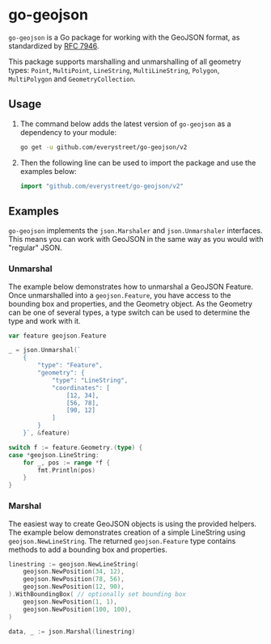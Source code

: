# go-geojson

`go-geojson` is a Go package for working with the GeoJSON format, as standardized by [RFC 7946](https://tools.ietf.org/html/rfc7946).

This package supports marshalling and unmarshalling of all geometry types: `Point`, `MultiPoint`, `LineString`, `MultiLineString`, `Polygon`, `MultiPolygon` and `GeometryCollection`.

## Usage

1. The command below adds the latest version of `go-geojson` as a dependency to your module:

    ```bash
    go get -u github.com/everystreet/go-geojson/v2
    ```

2. Then the following line can be used to import the package and use the examples below:

    ```go
    import "github.com/everystreet/go-geojson/v2"
    ```

## Examples

`go-geojson` implements the `json.Marshaler` and `json.Unmarshaler` interfaces. This means you can work with GeoJSON in the same way as you would with "regular" JSON.

### Unmarshal

The example below demonstrates how to unmarshal a GeoJSON Feature. Once unmarshalled into a `geojson.Feature`, you have access to the bounding box and properties, and the Geometry object. As the Geometry can be one of several types, a type switch can be used to determine the type and work with it.

```go
var feature geojson.Feature

_ = json.Unmarshal(`
    {
        "type": "Feature",
        "geometry": {
            "type": "LineString",
            "coordinates": [
                [12, 34],
                [56, 78],
                [90, 12]
            ]
        }
    }`, &feature)

switch f := feature.Geometry.(type) {
case *geojson.LineString:
    for _, pos := range *f {
        fmt.Println(pos)
    }
}
```

### Marshal

The easiest way to create GeoJSON objects is using the provided helpers. The example below demonstrates creation of a simple LineString using `geojson.NewLineString`. The returned `geojson.Feature` type contains methods to add a bounding box and properties.

```go
linestring := geojson.NewLineString(
    geojson.NewPosition(34, 12),
    geojson.NewPosition(78, 56),
    geojson.NewPosition(12, 90),
).WithBoundingBox( // optionally set bounding box
    geojson.NewPosition(1, 1),
    geojson.NewPosition(100, 100),
)

data, _ := json.Marshal(linestring)
```
